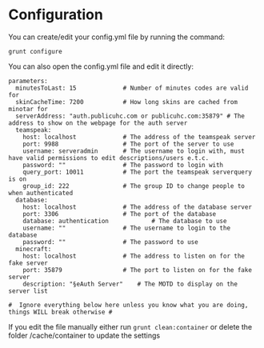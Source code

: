 Configuration
=============

You can create/edit your config.yml file by running the command:

`grunt configure`

You can also open the config.yml file and edit it directly:

    parameters:
      minutesToLast: 15             # Number of minutes codes are valid for
      skinCacheTime: 7200           # How long skins are cached from minotar for
      serverAddress: "auth.publicuhc.com or publicuhc.com:35879" # The address to show on the webpage for the auth server
      teamspeak:
        host: localhost             # The address of the teamspeak server
        port: 9988                  # The port of the server to use
        username: serveradmin       # The username to login with, must have valid permissions to edit descriptions/users e.t.c.
        password: ""                # The password to login with
        query_port: 10011           # The port the teamspeak serverquery is on
        group_id: 222               # The group ID to change people to when authenticated
      database:
        host: localhost             # The address of the database server
        port: 3306                  # The port of the database
        database: authentication            # The database to use
        username: ""                # The username to login to the database
        password: ""                # The password to use
      minecraft:
        host: localhost             # The address to listen on for the fake server
        port: 35879                 # The port to listen on for the fake server
        description: "§eAuth Server"    # The MOTD to display on the server list

    #  Ignore everything below here unless you know what you are doing, things WILL break otherwise #
    
If you edit the file manually either run `grunt clean:container` or delete the folder /cache/container to update the settings